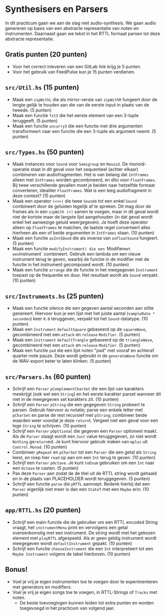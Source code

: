 # Synthesisers en Parsers

In dit practicum gaan we aan de slag met audio-synthesis. We gaan audio genereren op basis van een abstracte representatie van noten en instrumenten. Daarnaast gaan we tekst in het RTTL formaat parsen tot deze abstracte representatie.

## Gratis punten (20 punten)
- Voor het correct inleveren van een GitLab link krijg je 5 punten.
- Voor het gebruik van FeedPulse kun je 15 punten verdienen.

## `src/Util.hs` (15 punten)
- Maak een `zipWithL` die als mirror-versie van `zipWithR` fungeert door de lengte gelijk te houden aan die van de eerste input in plaats van de tweede. (5 punten)
- Maak een functie `fst3` die het eerste element van een 3-tuple teruggeeft. (5 punten)
- Maak een functie `uncurry3` die een functie met drie argumenten transformeert naar een functie die een 3-tuple als argument neemt. (5 punten)

## `src/Types.hs` (50 punten)
- Maak instances voor `Sound` voor `Semigroup` en `Monoid`. De monoid-operatie staat in dit geval voor het sequentieel (achter elkaar) combineren van audiofragmenten. Het is van belang dat `IntFrames` alleen met `IntFrames` worden gecombineerd, en dito voor `FloatFrames`. Bij twee verschillende gevallen moet je beiden naar hetzelfde formaat converteren, idealiter `FloatFrames`. Wat is een leeg audiofragment in deze context? (15 punten)
- Maak een operator `(<+>)` die twee `Sound`s  tot een enkel `Sound` combineert door de geluiden tegelijk af te spreken. Dit mag door de frames als in een `zipWith (+)` samen te voegen, maar in dit geval wordt niet de kortste maar de langste lijst aangehouden (in dat geval wordt enkel het aanwezige geluid weergegeven). Je hoeft deze operator alleen op `FloatFrames` te matchen, de laatste regel converteert alles hierheen als een of beide argumenten in `IntFrames` staan. (10 punten)
- Maak een functie `asIntSOund` die als inverse van `asFloatSound` fungeert. (5 punten)
- Maak een functie `modifyInstrument) die een `Modifier` met een `Instrument` combineert. Gebruik een lambda om een nieuw instrument terug te geven, waarbij de functie in de modifier met de functie in het instrument gecomposed wordt. (10 punten)
- Maak een functie `arrange` die de functie in het meegegeven `Instrument` toepast op de frequentie en duur. Het resultaat wordt als `Sound` verpakt. (10 punten)

## `src/Instruments.hs` (25 punten)
- Maak een functie silence die een gegeven aantal seconden aan stilte genereert. Hiervoor kun je een lijst met het juiste aantal (`sampleRate * seconden`) keer `0.0` teruggeven, verpakt tot het `Sound`-datatype. (10 punten)
- Maak een `Instrument` `defaultSquare` gebaseerd op de `squareWave`, gecombineerd met een `attack` en `release` `Modifier`. (5 punten)
- Maak een `Instrument` `defaultTrangle` gebaseerd op de `triangleWave`, gecombineerd met een `attack` en `release` `Modifier`. (5 punten)
- Maak een functie `pad` die een lijst noten "pad" met vooraf en achteraf quarter-note pauze. Deze wordt gebruikt in de `generateWave` functie om de WAV-export beter te laten klinken. (5 punten)

## `src/Parsers.hs` (60 punten)
- Schrijf een `Parser` `pComplementCharSet` die een lijst van karakters meekrijgt (ook wel een `String`) en het eerste karakter parset wanneer dit niet in de meegegeven set karakters zit. (10 punten)
- Schrijf een `Parser` `pString` die een gegegeven `String` probeert te parsen. Gebruik hiervoor `do` notatie; parse een enkele letter met `pCharSet` en parse de rest recursief met `pString`; combineer beide waarden weer voordat je deze `return`t. Vergeet niet een geval voor een lege `String`  te schrijven. (10 punten)
- Schrijf een `Parser` `pOpttional` die gegeven een `Parser` optioneel maakt. Als de `Parser` slaagt wordt een `Just` value teruggegeven, zo niet wordt `Nothing` ge`return`ed. Je kunt hiervoor gebruik maken van `mplus` uit `Control.Monad`. (10 punten)
- Combineer `pRepeat` en `pCharSet` tot een `Parser` die een getal als `String` leest, en roep hier `read` op aan om een `Int` terug te geven. (10 punten)
- Schrijf een `Parser` `pOctave`. Je kunt `toEnum` gebruiken om een `Int` naar een `Octave` te casten. (5 punten)
- Pas deze `Parser` aan zodat de de titel uit de RTTL string wordt gehaald en in de plaats van PLACEHOLDER wordt teruggegeven. (5 punten)
- Schrijf een functie `parse` die `pRTTL` aanroept. Bedenk hierbij dat een `Parser` eigenlijk niet meer is dan een `StateT` met een `Maybe` erin. (10 punten)

## `app/RTTL.hs` (20 punten)
- Schrijf een main-functie die de gebruiker om een RTTL encoded String vraagt, het `instrumentMenu` print en vervolgens een getal overeenkomstig met een instrument. De string wordt met het gekozen element met `playRTTL` afgespeeld. Als er geen geldig instrument wordt meegegeven wordt `defaultInstrument` gepakt. (10 punten)
- Schrijf een functie `chooseInstrument` die een `Int` interpreteert tot een `Maybe Instrument` volgens de tabel hierboven. (10 punten)

## Bonus!
- Voel je vrij je eigen instrumenten toe te voegen door te experimenteren met generators en modifiers.
- Voel je vrij je eigen songs toe te voegen, in RTTL-Strings of `Tracks` met noten.
  - De beste toevoegingen kunnen leiden tot extra punten en worden toegevoegd in het practicum van volgend jaar.
